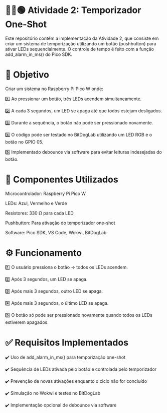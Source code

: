 # 🔵🔴🟢 Atividade 2: Temporizador One-Shot

Este repositório contém a implementação da Atividade 2, que consiste em criar um sistema de temporização utilizando um botão (pushbutton) para ativar LEDs sequencialmente. O controle de tempo é feito com a função add_alarm_in_ms() do Pico SDK.

# 📌 Objetivo

Criar um sistema no Raspberry Pi Pico W onde:

1️⃣ Ao pressionar um botão, três LEDs acendem simultaneamente.

2️⃣ A cada 3 segundos, um LED se apaga até que todos estejam desligados.

3️⃣ Durante a sequência, o botão não pode ser pressionado novamente.

4️⃣ O código pode ser testado no BitDogLab utilizando um LED RGB e o botão no GPIO 05.

5️⃣ Implementado debounce via software para evitar leituras indesejadas do botão.

# 🔩 Componentes Utilizados

Microcontrolador: Raspberry Pi Pico W

LEDs: Azul, Vermelho e Verde

Resistores: 330 Ω para cada LED

Pushbutton: Para ativação do temporizador one-shot

Software: Pico SDK, VS Code, Wokwi, BitDogLab

# ⚙️ Funcionamento

1️⃣ O usuário pressiona o botão → todos os LEDs acendem.

2️⃣ Após 3 segundos, um LED se apaga.

3️⃣ Após mais 3 segundos, outro LED se apaga.

4️⃣ Após mais 3 segundos, o último LED se apaga.

5️⃣ O botão só pode ser pressionado novamente quando todos os LEDs estiverem apagados.

# ✅ Requisitos Implementados

✔️ Uso de add_alarm_in_ms() para temporização one-shot

✔️ Sequência de LEDs ativada pelo botão e controlada pelo temporizador

✔️ Prevenção de novas ativações enquanto o ciclo não for concluído

✔️ Simulação no Wokwi e testes no BitDogLab

✔️ Implementação opcional de debounce via software
